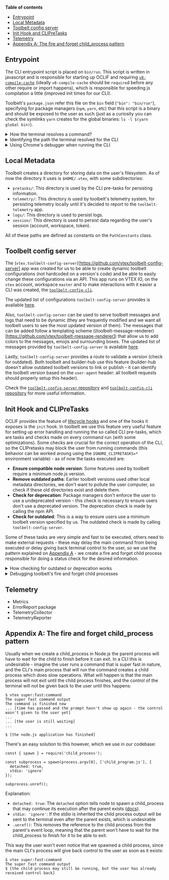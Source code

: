 **Table of contents**

- [Entrypoint](#entrypoint)
- [Local Metadata](#local-metadata)
- [Toolbelt config server](#toolbelt-config-server)
- [Init Hook and CLIPreTasks](#init-hook-and-clipretasks)
- [Telemetry](#telemetry)
- [Appendix A: The fire and forget child_process pattern](#appendix-a-the-fire-and-forget-child_process-pattern)

## Entrypoint

The CLI entrypoint script is placed on `bin/run`. This script is written in javascript and is
responsible for starting up OCLIF and requiring
[`v8-compile-cache`](https://www.npmjs.com/package/v8-compile-cache) (ideally `v8-compile-cache`
should be `require`d before any other require or import happens), which is responsible for speeding
js compilation a little (improved init times for our CLI).

Toolbelt's `package.json` refer this file on the `bin` field (`"bin": "bin/run"`), specifying for
package managers (`npm`, `yarn`, etc) that this script is a binary and should be exposed to the user
as such (just as a curiosity you can check the symlinks `yarn` creates for the global binaries:
`ls -l $(yarn global bin)`).

<details> 
  <summary> How the terminal resolves a command? </summary>

When we run:

```
$ vtex
```

The terminal uses the `PATH` environment variable to resolve the command given to an executable. The
PATH variable in bash has the following format:

```
$ echo $PATH
/usr/local/sbin:/usr/local/bin:/usr/sbin:/usr/bin:/sbin:/bin
```

It is a list of colon separated strings, each one representing an absolute path in the file system
in which the terminal will lookup for an executable. So when we run `vtex`, the terminal will look
up each directory in the `PATH` list searching for an executable file named `vtex`, and as soon as
it finds it, it will execute it.

This is sometimes a source of installation bugs, for example, when we install `yarn` we have to
configure our `PATH` variable to add `yarn`'s global binaries path (see `PATH` setup
[here](https://classic.yarnpkg.com/en/docs/install/)), so when we run a command installed with
`yarn` the terminal will be able to resolve this command to a binary installed by `yarn`.

In bash adding a new path to `PATH` is simple, we just have to add to our `~/.bashrc` the following
line and restart terminal sessions
([more details and troubleshooting](https://unix.stackexchange.com/questions/26047/how-to-correctly-add-a-path-to-path)):

```
export PATH=$PATH:new/path
```

We can also take advantage of the `PATH` variable to improve our local workflows. An example is what
was made in this repository, for local CLI development and testing. In order to test locally the CLI
we have to build the typescript code and then run the entrypoint js script at `bin/run`. If we want
to run the CLI on any other directory other than the repository itself we have to either use the
absolute path to `bin/run` or use the relative path to `bin/run`. A solution to facilitate this is
creating a symlink to `bin/run` named whatever we want (we named `vtex-test`) in a diretory that is
on `PATH`. Then when we run `vtex-test` the terminal will resolve this command to the symlink, which
will be resolved to `bin/run`, an executable script - voilà, `vtex-test` runs our local version of
the CLI. The problem with this solution is that usually directories on `PATH` need `sudo` to be
modified - we solved this by ask the developer to add a new path to his/her `PATH` - the `vtex-test`
symlink will be created there.

</details>

<details>
  <summary> Identifying the path the terminal resolved for the CLI  </summary>

Sometimes it's useful to identify the path to which the terminal resolved the command `vtex`. For
example, if we have multiple package managers installed, when we run `vtex` the command is being
resolved to the binary installed by which package manager? In case a user is having a bug, does the
binary `vtex` is pointing to is correct?

In order to identify this resolution path it's simple:

```
$ which vtex
/home/jessepinkman/.yarn/bin/vtex
```

The above example shows that `vtex` is being resolved to a `yarn` installation. Another example is a
`npm + nvm` installation:

```
$ which vtex
/home/jessepinkman/.nvm/versions/node/v12.18.3/bin/vtex
```

Or the `vtex-test` local testing command:

```
$ which vtex-test
/home/jessepinkman/.vtex/dev/bin/vtex-test
```

</details>

<details>
  <summary> Using Chrome's debugger when running the CLI </summary>

Sometimes using a debugger to follow step by step our code is useful. In order to use this in the
CLI we'll have, as of now, to run `bin/run` manually like this:

```
$ node --inspect-brk bin/run commandIWantToDebug
Debugger listening on ws://127.0.0.1:9229/c4585756-4cbb-48ed-8871-29f22b617ba0
For help, see: https://nodejs.org/en/docs/inspector
```

Now you can go to `chrome://inspect` in your chrome and you'll see:

You can open the `inspect` link and then start debugging this command execution.

**TIP**: you can add the keyword `debugger` in parts of your code and then de debugger will create a
breakpoint there:

```ts
const fn = () => {
    ... // do things
    debugger // want to stop here
    ... // do more things
}
```

</details>

## Local Metadata

Toolbelt creates a directory for storing data on the user's filesystem. As of now the directory it
uses is `$HOME/.vtex`, with some subdirectories:

- `pretasks/`: This directory is used by the CLI pre-tasks for persisting information.
- `telemetry/`: This directory is used by toolbelt's telemetry system, for persisting telemetry
  locally until it's decided to report to the `toolbelt-telemetry` app.
- `logs/`: This directory is used to persist logs.
- `session/`: This directory is used to persist data regarding the user's session (account,
  workspace, token).

All of these paths are defined as constants on the `PathConstants` class.

## Toolbelt config server

The (`vtex.toolbelt-config-server`)[https://github.com/vtex/toolbelt-config-server] app was created
for us to be able to create dynamic toolbelt configurations (not hardcoded on a version's code) and
be able to easily change these configurations via an API. This app runs on VTEX IO, on the `vtex`
account, workspace `master` and to make interactions with it easier a CLI was created, the
[`toolbelt-config-cli`](https://github.com/vtex/toolbelt-config-cli).

The updated list of configurations `toolbelt-config-server` provides is available
[here](https://github.com/vtex/toolbelt-config-server#configs).

Also, `toolbelt-config-server` can be used to serve toolbelt messages and logs that need to be
dynamic (they are frequently modified and we want all toolbelt users to see the most updated version
of them). The messages that can be added follow a templating scheme
((toolbelt-message-renderer)[https://github.com/vtex/toolbelt-message-renderer]) that allow us to
add colors to the messages, emojis and surrounding boxes. The updated list of messages provided by
`toolbelt-config-server` is available
[here](https://github.com/vtex/toolbelt-config-server#messages).

Lastly, `toolbelt-config-server` provides a route to validate a version (check for outdated). Both
toolbelt and builder-hub use this feature (builder-hub doesn't allow outdated toolbelt versions to
link or publish - it can identify the toolbelt version based on the `user-agent` header: all
toolbelt requests should properly setup this header).

Check the [`toolbelt-config-server` repository](https://github.com/vtex/toolbelt-config-server) and
[`toolbelt-config-cli` repository](https://github.com/vtex/toolbelt-config-cli) for more useful
information.

## Init Hook and CLIPreTasks

OCLIF provides the feature of [lifecycle hooks](https://oclif.io/docs/hooks#lifecycle-events) and
one of the hooks it exposes is the `init` hook. In toolbelt we use this feature very useful feature
for setting up error handling and running the so called CLI pre-tasks, which are tasks and checks
made on every command run (with some optimizations). Some checks are crucial for the correct
operation of the CLI, so the CLIPretasks may block the user from running commands (this behavior can
be worked aroung using the `IGNORE_CLIPRETASKS=*` environment variable) - as of now the tasks
executed are:

- **Ensure compatible node version**: Some features used by toolbelt require a minimum node.js
  version.
- **Remove outdated paths**: Earlier toolbelt versions used other local metadata directories, we
  don't want to pollute the user computer, so check if these old directories exist and delete them.
- **Check for deprecation**: Package managers don't enforce the user to use a undeprecated version -
  this check is necessary to ensure users don't use a deprecated version. The deprecation check is
  made by calling the npm API.
- **Check for outdated**: This is a way to ensure users use a minimum toolbelt version specified by
  us. The outdated check is made by calling `toolbelt-config-server`.

Some of these tasks are very simple and fast to be executed, others need to make external requests -
these may delay the main command from being executed or delay giving back terminal control to the
user, so we use the pattern explained on
[Appendix A](#appendix-a-the-fire-and-forget-child_process-pattern) - we create a fire and forget
child process responsible for doing a status check for the desired information.

<details>
  <summary> How checking for outdated or deprecation works </summary>

These tasks follow the same pattern. Each one of them have a storage in the format of a json at
`~/.vtex/pretasks/` where the status check result and last status check date will be persisted,
e.g.:

```json
// outdated-checking.json
{
  "outdatedInfo": {
    "versionChecked": "2.110.1",
    "outdated": false
  },
  "lastOutdatedCheck": 1598632562481
}
```

Whenever the user runs a command, the CLI pre-task for these checks will be executed - it will read
this json storage and will, in some cases, will spawn the fire and forget child process for updating
the status. In the case of checking for outdated these cases are the following:

- The toolbelt version being used doesn't match with the version checked on the storage.
- The current version is outdated (if it's outdated makes sense to do a check every time - what if
  we change our mind about outdating and update the data on `toolbelt-config-server`?).
- The last status update was long time ago (this check interval is defined in a constante).

In these cases the child process will be spawned and it will update the json storage with the latest
information.

</details>

<details>
  <summary> Debugging toolbelt's fire and forget child processes </summary>

As described in [Appendix A](#appendix-a-the-fire-and-forget-child_process-pattern), the fire and
forget child processes created doesn't inherit the parent stdio, so we don't get to see their
outputs, making it difficult to debug them. We created a workaround to this by means of an
environment variable: `DEBUG_CP=*`. Whenever we run a CLI command with this environment variable set
the child processes will inherit the parent's stdio, so we'll be able to see the child processes'
outputs.

</details>

## Telemetry

- Metrics
- ErrorReport package
- TelemetryCollector
- TelemetryReporter

## Appendix A: The fire and forget child_process pattern

Usually when we create a child_process in Node.js the parent process will have to wait for the child
to finish before it can exit. In a CLI this is undesirable - imagine the user runs a command that is
super fast in nature, and the CLI's main process that will run the command creates a child process
which does slow operations. What will happen is that the main process will not exit until the child
process finishes, and the control of the terminal will not be given back to the user until this
happens:

```
$ vtex super:fast:command
The super fast command output
The command is finished now
... [time has passed and the prompt hasn't show up again - the control wasn't given to the user yet]
...
... [the user is still waiting]
...

$ [the node.js application has finished]
```

There's an easy solution to this however, which we use in our codebase:

```
const { spawn } = require('child_process');

const subprocess = spawn(process.argv[0], ['child_program.js'], {
  detached: true,
  stdio: 'ignore'
});

subprocess.unref();
```

Explanation:

- `detached: true`: The `detached` option tells node to spawn a child_process that may continue its
  execution after the parent exists
  ([docs](https://nodejs.org/api/child_process.html#child_process_options_detached)).
- `stdio: 'ignore'`: If the stdio is inherited the child process output will be sent to the terminal
  even after the parent exists, which is undesirable
- `.unref()`: This removes the reference to the child process from the parent's event loop, meaning
  that the parent won't have to wait for the child_process to finish for it to be able to exit.

This way the user won't even notice that we spawned a child process, since the main CLI's process
will give back control to the user as soon as it exists:

```
$ vtex super:fast:command
The super fast command output
$ [the child process may still be running, but the user has already received control back]
```
